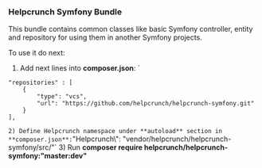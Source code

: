 ### Helpcrunch Symfony Bundle

This bundle contains common classes like basic Symfony 
controller, entity and repository for using them in another Symfony projects.

To use it do next:
1) Add next lines into **composer.json**: `
~~~
"repositories" : [
    {
        "type": "vcs",
        "url": "https://github.com/helpcrunch/helpcrunch-symfony.git"
    }
],
~~~
`
2) Define Helpcrunch namespace under **autoload** section in **composer.json**: `"Helpcrunch\\": "vendor/helpcrunch/helpcrunch-symfony/src/"`
3) Run **composer require helpcrunch/helpcrunch-symfony:"master:dev"**